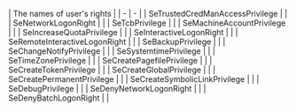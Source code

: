 

| The names of user's rights |
| - | - |
| SeTrustedCredManAccessPrivilege |  |
| SeNetworkLogonRight |  |
| SeTcbPrivilege |  |
| SeMachineAccountPrivilege |  |
| SeIncreaseQuotaPrivilege |  |
| SeInteractiveLogonRight |  |
| SeRemoteInteractiveLogonRight |  |
| SeBackupPrivilege |  |
| SeChangeNotifyPrivilege |  |
| SeSystemtimePrivilege |  |
| SeTimeZonePrivilege |  |
| SeCreatePagefilePrivilege |  |
| SeCreateTokenPrivilege |  |
| SeCreateGlobalPrivilege |  |
| SeCreatePermanentPrivilege |  |
| SeCreateSymbolicLinkPrivilege |  |
| SeDebugPrivilege |  |
| SeDenyNetworkLogonRight |  |
| SeDenyBatchLogonRight |  |
